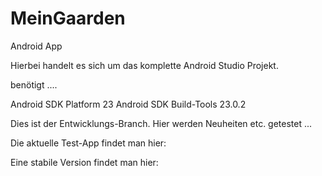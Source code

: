 # MeinGaarden

Android App

Hierbei handelt es sich um das komplette Android Studio Projekt.

benötigt ....

  Android SDK Platform 23
  Android SDK Build-Tools 23.0.2
  

Dies ist der Entwicklungs-Branch. Hier werden Neuheiten etc. getestet ...


Die aktuelle Test-App findet man hier:

Eine stabile Version findet man hier:
